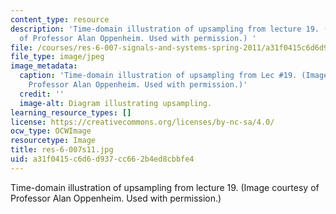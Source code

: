 ```yaml
---
content_type: resource
description: 'Time-domain illustration of upsampling from lecture 19. (Image courtesy
  of Professor Alan Oppenheim. Used with permission.) '
file: /courses/res-6-007-signals-and-systems-spring-2011/a31f0415c6d6d937cc662b4ed8cbbfe4_res-6-007s11.jpg
file_type: image/jpeg
image_metadata:
  caption: 'Time-domain illustration of upsampling from Lec #19. (Image courtesy of
    Professor Alan Oppenheim. Used with permission.)'
  credit: ''
  image-alt: Diagram illustrating upsampling.
learning_resource_types: []
license: https://creativecommons.org/licenses/by-nc-sa/4.0/
ocw_type: OCWImage
resourcetype: Image
title: res-6-007s11.jpg
uid: a31f0415-c6d6-d937-cc66-2b4ed8cbbfe4
---
```

Time-domain illustration of upsampling from lecture 19. (Image courtesy of Professor Alan Oppenheim. Used with permission.) 